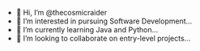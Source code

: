 - 👋 Hi, I’m @thecosmicraider
- 👀 I’m interested in pursuing Software Development...
- 🌱 I’m currently learning Java and Python...
- 💞️ I’m looking to collaborate on entry-level projects...
